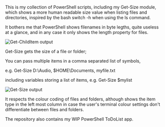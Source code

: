 This is my collection of PowerShell scripts, including my Get-Size module,
which shows a more human readable size value when listing files and directories, inspired
by the bash switch -h when using the ls command.

It bothers me that PowerShell shows filenames in byte legths,
quite useless at a glance, and in any case it only shows the length property for files.

![Get-ChildItem output](https://github.com/user-attachments/assets/01b0e1f2-3c03-4d3b-8301-1f4203bdd526)


Get-Size gets the size of a file or folder;

You can pass multiple items in a comma separated list of symbols,

e.g. Get-Size D:\Audio, $HOME\Documents, myfile.txt

including variables storing a list of items, e.g. Get-Size $mylist

![Get-Size output](https://github.com/user-attachments/assets/45a5def4-015f-4646-bdaf-6a4082ca3ae5)

It respects the colour coding of files and folders, although shows the item type in the left most column in case the user's terminal colour settings don't differentiate between files and folders.


The repository also contains my WIP PowerShell ToDoList app.
